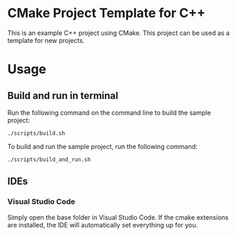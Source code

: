 # CMake Project Template for C++

This is an example C++ project using CMake. This project can be used as a template for new projects.

# Usage

## Build and run in terminal

Run the following command on the command line to build the sample project:

```
./scripts/build.sh
```

To build and run the sample project, run the following command:

```
./scripts/build_and_run.sh
```

## IDEs

### Visual Studio Code

Simply open the base folder in Visual Studio Code. If the cmake extensions are installed, the IDE will automatically set everything up for you.
